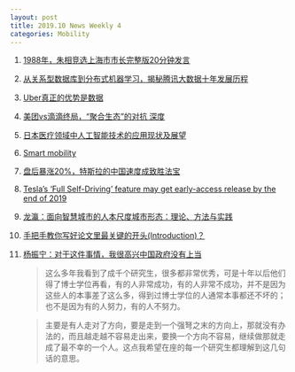 ```yaml
---
layout: post
title: 2019.10 News Weekly 4
categories: Mobility
---
```


1. [1988年，朱相竞选上海市市长完整版20分钟发言](https://www.weibo.com/mygroups?gid=4106509946396913&wvr=6&leftnav=1)

2. [从关系型数据库到分布式机器学习，揭秘腾讯大数据十年发展历程](https://www.jiqizhixin.com/articles/2019-10-18-13)

3. [Uber真正的优势是数据](https://36kr.com/p/5258071)

4. [美团vs滴滴终局，“聚合生态”的对抗 深度](https://www.weibo.com/ttarticle/p/show?id=2309404429839716188163#_0)

5. [日本医疗领域中人工智能技术的应用现状及展望](https://www.jiqizhixin.com/documents/8305891b-4bd3-48d9-b467-1e2e64b87992)

6. [Smart mobility](https://www.researchgate.net/profile/Fatime_Hegyi/publication/336529607_Urban_mobility_in_transformation_demands_on_education_to_close_the_predicted_knowledge_gap/links/5da47bf892851c6b4bd40ee1/Urban-mobility-in-transformation-demands-on-education-to-close-the-predicted-knowledge-gap.pdf#page=26)

7. [盘后暴涨20%，特斯拉的中国速度成致胜法宝](https://36kr.com/p/5259009)

8. [Tesla’s ‘Full Self-Driving’ feature may get early-access release by the end of 2019](https://www.theverge.com/2019/10/23/20929529/tesla-full-self-driving-release-2019-beta)

9. [龙瀛：面向智慧城市的人本尺度城市形态：理论、方法与实践](https://www.jiqizhixin.com/articles/2019-10-24-4)

10. [手把手教你写好论文里最关键的开头(Introduction)？](https://zhuanlan.zhihu.com/p/29155607)

11. [杨振宁：对于这件事情，我很高兴中国政府没有上当](https://www.weibo.com/ttarticle/p/show?id=2309404399521684652380#_0)

    > 这么多年我看到了成千个研究生，很多都非常优秀，可是十年以后他们得了博士学位再看，有的人非常成功，有的人非常不成功，并不是因为这些人的本事差了这么多，得到过博士学位的人通常本事都还不坏的；也不是因为有的人努力，有的人不努力。

    > 主要是有人走对了方向，要是走到一个强弩之末的方向上，那就没有办法的，而且越走越不容易走出来，要换一个方向不容易，继续做那就走成了最不幸的一个人。这点我希望在座的每一个研究生都理解到这几句话的意思。


